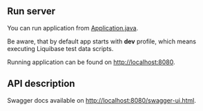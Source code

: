 ## Run server

You can run application from [Application.java](/src/main/java/com/naukma/cinema/Application.java).

Be aware, that by default app starts with __dev__ profile, which means executing Liquibase test data scripts.

Running application can be found on [http://localhost:8080](http://localhost:8080).

## API description

Swagger docs available on [http://localhost:8080/swagger-ui.html](http://localhost:8080/swagger-ui.html).


